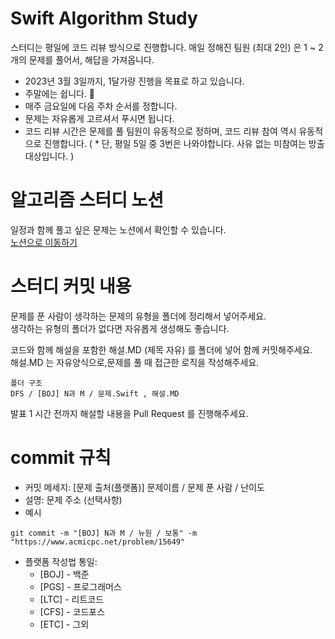 # Swift Algorithm Study

스터디는 평일에 코드 리뷰 방식으로 진행합니다.
매일 정해진 팀원 (최대 2인) 은 1 ~ 2개의 문제를 풀어서, 해답을 가져옵니다.

- 2023년 3월 3일까지, 1달가량 진행을 목표로 하고 있습니다. 
- 주말에는 쉽니다. 🙂
- 매주 금요일에 다음 주차 순서를 정합니다.
- 문제는 자유롭게 고르셔서 푸시면 됩니다.
- 코드 리뷰 시간은 문제를 풀 팀원이 유동적으로 정하며, 
   코드 리뷰 참여 역시 유동적으로 진행합니다.
  ( * 단, 평일 5일 중 3번은 나와야합니다. 사유 없는 미참여는 방출 대상입니다. )

# 알고리즘 스터디 노션
일정과 함께 풀고 싶은 문제는 노션에서 확인할 수 있습니다.  
[노션으로 이동하기](https://www.notion.so/68b317dbd4254ac580b1b15430c2a3e1)  

# 스터디 커밋 내용
문제를 푼 사람이 생각하는 문제의 유형을 폴더에 정리해서 넣어주세요.  
생각하는 유형의 폴더가 없다면 자유롭게 생성해도 좋습니다.  

코드와 함께 해설을 포함한 해설.MD (제목 자유) 를 폴더에 넣어 함께 커밋해주세요.  
해설.MD 는 자유양식으로,문제를 풀 때 접근한 로직을 작성해주세요.  

```
폴더 구조
DFS / [BOJ] N과 M / 문제.Swift , 해설.MD
```  
  
발표 1 시간 전까지 해설할 내용을 Pull Request 를 진행해주세요.

# commit 규칙

- 커밋 메세지: [문제 출처(플랫폼)] 문제이름 / 문제 푼 사람 / 난이도
- 설명: 문제 주소 (선택사항)
- 예시
```
git commit -m "[BOJ] N과 M / 뉴원 / 보통" -m "https://www.acmicpc.net/problem/15649"
```

- 플랫폼 작성법 통일:
  - [BOJ] - 백준
  - [PGS] - 프로그래머스
  - [LTC] - 리트코드
  - [CFS] - 코드포스
  - [ETC] - 그외
